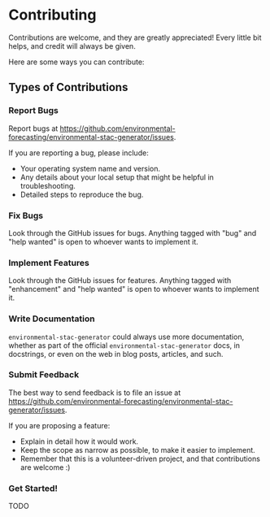 # Contributing

Contributions are welcome, and they are greatly appreciated! Every little bit
helps, and credit will always be given.

Here are some ways you can contribute:

## Types of Contributions

### Report Bugs

Report bugs at https://github.com/environmental-forecasting/environmental-stac-generator/issues.

If you are reporting a bug, please include:

* Your operating system name and version.
* Any details about your local setup that might be helpful in troubleshooting.
* Detailed steps to reproduce the bug.

### Fix Bugs

Look through the GitHub issues for bugs. Anything tagged with "bug" and "help
wanted" is open to whoever wants to implement it.

### Implement Features

Look through the GitHub issues for features. Anything tagged with "enhancement"
and "help wanted" is open to whoever wants to implement it.

### Write Documentation

`environmental-stac-generator` could always use more documentation, whether as part of the
official `environmental-stac-generator` docs, in docstrings, or even on the web in blog posts,
articles, and such.

### Submit Feedback

The best way to send feedback is to file an issue at https://github.com/environmental-forecasting/environmental-stac-generator/issues.

If you are proposing a feature:

* Explain in detail how it would work.
* Keep the scope as narrow as possible, to make it easier to implement.
* Remember that this is a volunteer-driven project, and that contributions
  are welcome :)

### Get Started!

TODO
